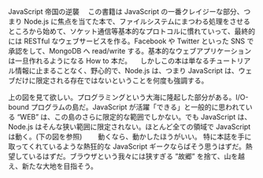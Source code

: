 JavaScript 帝国の逆襲
　この書籍は JavaScript の一番クレイジーな部分、つまり Node.js に焦点を当てた本で、ファイルシステムにまつわる処理をさせるところから始めて、ソケット通信等基本的なプロトコルに慣れていって、最終的には RESTful なウェブサービスを作る。Facebook や Twitter  といった SNS で承認をして、MongoDB へ read/write する。基本的なウェブアプリケーションは一旦作れるようになる How to 本だ。
　しかしこの本は単なるチュートリアル情報に止まることなく、野心的で、Node.js は、つまり JavaScript は、ウェブだけに限定される存在ではないということを何度も強調する。
 
上の図を見て欲しい。プログラミングという大海に隆起した部分がある。I/O-bound プログラムの島だ。JavaScript が活躍「できる」と一般的に思われている “WEB” は、この島のさらに限定的な範囲でしかない。でも JavaScript は、Node.js はそんな狭い範囲に限定されない。ほとんど全ての領域で JavaScript は動く。(下の図を参照)　
　動くなら、動かしたほうがいい。 特に本誌を手に取ってくれているような熱狂的な JavaScript ギークならばそう思うはずだ。熱望しているはずだ。ブラウザという我々には狭すぎる ”故郷” を捨て、山を越え、新たな大地を目指そう。
